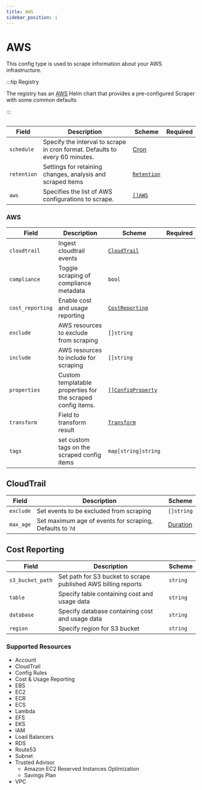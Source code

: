 ```yaml
---
title: AWS
sidebar_position: 1
---
```


# <Icon name="aws"/> AWS

This config type is used to scrape information about your AWS infrastructure.



:::tip Registry

The registry has an [AWS](/registry/aws) Helm chart that provides a pre-configured Scraper with some common defaults

:::

```yaml title="aws-scraper.yaml" file=../../../modules/config-db/fixtures/aws.yaml
```

| Field       | Description                                                                  | Scheme                                       | Required |
| ----------- | ---------------------------------------------------------------------------- | -------------------------------------------- | -------- |
| `schedule`  | Specify the interval to scrape in cron format. Defaults to every 60 minutes. | [Cron](/reference/types#cron)                                   |          |
| `retention` | Settings for retaining changes, analysis and scraped items                   | [`Retention`](/config-db/concepts/retention) |          |
| `aws`       | Specifies the list of AWS configurations to scrape.                          | [`[]AWS`](#aws)                            |          |

### AWS

| Field                   | Description                                                 | Scheme                                         | Required |
| ----------------------- | ----------------------------------------------------------- | ---------------------------------------------- | -------- |
| `cloudtrail`            | Ingest cloudtrail events                            | [`CloudTrail`](#cloudtrail)                    |          |
| `compliance`            | Toggle scraping of compliance metadata                      | `bool`                                         |          |
| `cost_reporting`        | Enable cost and usage reporting                 | [`CostReporting`](#cost-reporting)             |          |
| `exclude`               | AWS resources to exclude from scraping                      | `[]string`                                     |          |
| `include`               | AWS resources to include for scraping                       | `[]string`                                     |          |
| `properties`            | Custom templatable properties for the scraped config items. | [`[]ConfigProperty`](/reference/config-db/properties) |          |
| `transform`       | Field to transform result                                                                        | [`Transform`](/config-db/concepts/transform)                        |          |
| `tags`                  | set custom tags on the scraped config items                 | `map[string]string`                            |          |

## CloudTrail

| Field     | Description                             | Scheme     |
| --------- | --------------------------------------- | ---------- |
| `exclude` | Set events to be excluded from scraping | `[]string` |
| `max_age` | Set maximum age of events for scraping, Defaults to `7d`  | [Duration](/reference/types#duration)  |

## Cost Reporting

| Field            | Description                                                  | Scheme   |
| ---------------- | ------------------------------------------------------------ | -------- |
| `s3_bucket_path` | Set path for S3 bucket to scrape published AWS billing reports | `string` |
| `table`          | Specify table containing cost and usage data                 | `string` |
| `database`       | Specify database containing cost and usage data              | `string` |
| `region`         | Specify region for S3 bucket                                 | `string` |

### Supported Resources

- Account
- CloudTrail
- Config Rules
- Cost & Usage Reporting
- EBS
- EC2
- ECR
- ECS
- Lambda
- EFS
- EKS
- IAM
- Load Balancers
- RDS
- Route53
- Subnet
- Trusted Advisor
  - Amazon EC2 Reserved Instances Optimization
  - Savings Plan
- VPC
